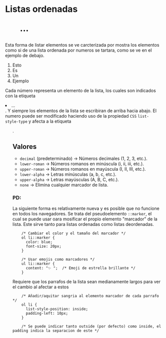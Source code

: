 # Listas ordenadas <ol> ... </ol>

Esta forma de listar elementos se ve carcterizada por mostra los elementos como si de una lista ordenada por numeros se tartara, como se ve en el ejemplo de debajo.

1. Esto
2. Es
3. Un
4. Ejemplo

Cada número representa un elemento de la lista, los cuales son indicados con la etiqueta <li> ... </li>. Y siempre los elementos de la lista se escribiran de arriba hacia abajo. El numero puede ser modificado haciendo uso de la propiedad `CSS` `list-style-type` y afecta a la etiqueta <ol>.

## Valores
* `decimal` (predeterminado) -> Números decimales (1, 2, 3, etc.).
* `lower-roman` -> Números romanos en minúscula (i, ii, iii, etc.).
* `upper-roman` -> Números romanos en mayúscula (I, II, III, etc.).
* `lower-alpha` -> Letras minúsculas (a, b, c, etc.).
* `upper-alpha` -> Letras mayúsculas (A, B, C, etc.).
* `none` -> Elimina cualquier marcador de lista.

### PD:
La siguiente forma es relativamente nueva y es posible que no funcione en todos los navegadores. Se trata del pseudoelemento `::marker`, el cual se puede usar oara mosificar el propio elemento "marcador" de la lista.
Este sirve tanto para listas ordenadas como listas deordenadas.

```
	/* Cambiar el color y el tamaño del marcador */
	ol li::marker {
	  color: blue;
	  font-size: 20px;
	}
```

```
	/* Usar emojis como marcadores */
	ul li::marker {
	  content: "✨ ";  /* Emoji de estrella brillante */
	}
```

Requiere que los parrafos de la lista sean medianamente largos para ver el cambio al afectar a estos
```
	/* Añadir/aquitar sangria al elemento marcador de cada parrafo */
	ol li {
	  list-style-position: inside;
	  padding-left: 10px;
	}

	/* Se puede indicar tanto outside (por defecto) como inside, el padding indica la separacion de este */
```